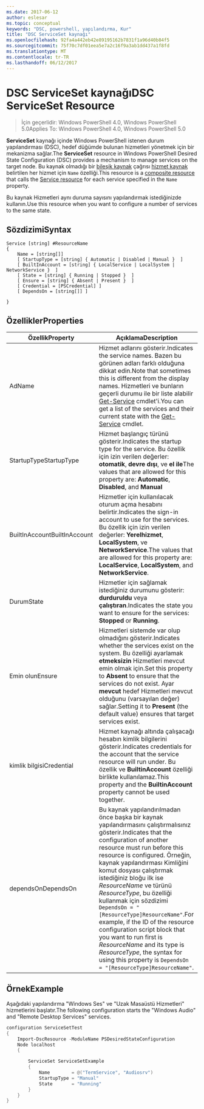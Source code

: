 ```yaml
---
ms.date: 2017-06-12
author: eslesar
ms.topic: conceptual
keywords: "DSC, powershell, yapılandırma, Kur"
title: "DSC ServiceSet kaynağı"
ms.openlocfilehash: 92fa4a442eb42e89195162b7831f1a96d40b84f5
ms.sourcegitcommit: 75f70c7df01eea5e7a2c16f9a3ab1dd437a1f8fd
ms.translationtype: MT
ms.contentlocale: tr-TR
ms.lasthandoff: 06/12/2017
---
```

# <a name="dsc-serviceset-resource"></a><span data-ttu-id="0f44a-103">DSC ServiceSet kaynağı</span><span class="sxs-lookup"><span data-stu-id="0f44a-103">DSC ServiceSet Resource</span></span>

> <span data-ttu-id="0f44a-104">İçin geçerlidir: Windows PowerShell 4.0, Windows PowerShell 5.0</span><span class="sxs-lookup"><span data-stu-id="0f44a-104">Applies To: Windows PowerShell 4.0, Windows PowerShell 5.0</span></span>


<span data-ttu-id="0f44a-105">**ServiceSet** kaynağı içinde Windows PowerShell istenen durum yapılandırması (DSC), hedef düğümde bulunan hizmetleri yönetmek için bir mekanizma sağlar.</span><span class="sxs-lookup"><span data-stu-id="0f44a-105">The **ServiceSet** resource in Windows PowerShell Desired State Configuration (DSC) provides a mechanism to manage services on the target node.</span></span> <span data-ttu-id="0f44a-106">Bu kaynak olmadığı bir [bileşik kaynak](authoringResourceComposite.md) çağrısı [hizmet kaynak](serviceResource.md) belirtilen her hizmet için `Name` özelliği.</span><span class="sxs-lookup"><span data-stu-id="0f44a-106">This resource is a [composite resource](authoringResourceComposite.md) that calls the [Service resource](serviceResource.md) for each service specified in the `Name` property.</span></span>

<span data-ttu-id="0f44a-107">Bu kaynak Hizmetleri aynı duruma sayısını yapılandırmak istediğinizde kullanın.</span><span class="sxs-lookup"><span data-stu-id="0f44a-107">Use this resource when you want to configure a number of services to the same state.</span></span>

## <a name="syntax"></a><span data-ttu-id="0f44a-108">Sözdizimi</span><span class="sxs-lookup"><span data-stu-id="0f44a-108">Syntax</span></span>

```
Service [string] #ResourceName
{
    Name = [string[]]
    [ StartupType = [string] { Automatic | Disabled | Manual }  ]
    [ BuiltInAccount = [string] { LocalService | LocalSystem | NetworkService }  ]
    [ State = [string] { Running | Stopped }  ]
    [ Ensure = [string] { Absent | Present }  ]
    [ Credential = [PSCredential] ]
    [ DependsOn = [string[]] ]
    
}
```

## <a name="properties"></a><span data-ttu-id="0f44a-109">Özellikler</span><span class="sxs-lookup"><span data-stu-id="0f44a-109">Properties</span></span>

|  <span data-ttu-id="0f44a-110">Özellik</span><span class="sxs-lookup"><span data-stu-id="0f44a-110">Property</span></span>  |  <span data-ttu-id="0f44a-111">Açıklama</span><span class="sxs-lookup"><span data-stu-id="0f44a-111">Description</span></span>   | 
|---|---| 
| <span data-ttu-id="0f44a-112">Ad</span><span class="sxs-lookup"><span data-stu-id="0f44a-112">Name</span></span>| <span data-ttu-id="0f44a-113">Hizmet adlarını gösterir.</span><span class="sxs-lookup"><span data-stu-id="0f44a-113">Indicates the service names.</span></span> <span data-ttu-id="0f44a-114">Bazen bu görünen adları farklı olduğuna dikkat edin.</span><span class="sxs-lookup"><span data-stu-id="0f44a-114">Note that sometimes this is different from the display names.</span></span> <span data-ttu-id="0f44a-115">Hizmetleri ve bunların geçerli durumu ile bir liste alabilir [Get-Service](https://technet.microsoft.com/en-us/library/hh849804.aspx) cmdlet'i.</span><span class="sxs-lookup"><span data-stu-id="0f44a-115">You can get a list of the services and their current state with the [Get-Service](https://technet.microsoft.com/en-us/library/hh849804.aspx) cmdlet.</span></span>|
| <span data-ttu-id="0f44a-116">StartupType</span><span class="sxs-lookup"><span data-stu-id="0f44a-116">StartupType</span></span>| <span data-ttu-id="0f44a-117">Hizmet başlangıç türünü gösterir.</span><span class="sxs-lookup"><span data-stu-id="0f44a-117">Indicates the startup type for the service.</span></span> <span data-ttu-id="0f44a-118">Bu özellik için izin verilen değerler: **otomatik**, **devre dışı**, ve **el ile**</span><span class="sxs-lookup"><span data-stu-id="0f44a-118">The values that are allowed for this property are: **Automatic**, **Disabled**, and **Manual**</span></span>|  
| <span data-ttu-id="0f44a-119">BuiltInAccount</span><span class="sxs-lookup"><span data-stu-id="0f44a-119">BuiltInAccount</span></span>| <span data-ttu-id="0f44a-120">Hizmetler için kullanılacak oturum açma hesabını belirtir.</span><span class="sxs-lookup"><span data-stu-id="0f44a-120">Indicates the sign-in account to use for the services.</span></span> <span data-ttu-id="0f44a-121">Bu özellik için izin verilen değerler: **Yerelhizmet**, **LocalSystem**, ve **NetworkService**.</span><span class="sxs-lookup"><span data-stu-id="0f44a-121">The values that are allowed for this property are: **LocalService**, **LocalSystem**, and **NetworkService**.</span></span>| 
| <span data-ttu-id="0f44a-122">Durum</span><span class="sxs-lookup"><span data-stu-id="0f44a-122">State</span></span>| <span data-ttu-id="0f44a-123">Hizmetler için sağlamak istediğiniz durumunu gösterir: **durduruldu** veya **çalıştıran**.</span><span class="sxs-lookup"><span data-stu-id="0f44a-123">Indicates the state you want to ensure for the services: **Stopped** or **Running**.</span></span>| 
| <span data-ttu-id="0f44a-124">Emin olun</span><span class="sxs-lookup"><span data-stu-id="0f44a-124">Ensure</span></span>| <span data-ttu-id="0f44a-125">Hizmetleri sistemde var olup olmadığını gösterir.</span><span class="sxs-lookup"><span data-stu-id="0f44a-125">Indicates whether the services exist on the system.</span></span> <span data-ttu-id="0f44a-126">Bu özelliği ayarlamak **etmeksizin** Hizmetleri mevcut emin olmak için.</span><span class="sxs-lookup"><span data-stu-id="0f44a-126">Set this property to **Absent** to ensure that the services do not exist.</span></span> <span data-ttu-id="0f44a-127">Ayar **mevcut** hedef Hizmetleri mevcut olduğunu (varsayılan değer) sağlar.</span><span class="sxs-lookup"><span data-stu-id="0f44a-127">Setting it to **Present** (the default value) ensures that target services exist.</span></span>|
| <span data-ttu-id="0f44a-128">kimlik bilgisi</span><span class="sxs-lookup"><span data-stu-id="0f44a-128">Credential</span></span>| <span data-ttu-id="0f44a-129">Hizmet kaynağı altında çalışacağı hesabın kimlik bilgilerini gösterir.</span><span class="sxs-lookup"><span data-stu-id="0f44a-129">Indicates credentials for the account that the service resource will run under.</span></span> <span data-ttu-id="0f44a-130">Bu özellik ve **BuiltinAccount** özelliği birlikte kullanılamaz.</span><span class="sxs-lookup"><span data-stu-id="0f44a-130">This property and the **BuiltinAccount** property cannot be used together.</span></span>| 
| <span data-ttu-id="0f44a-131">dependsOn</span><span class="sxs-lookup"><span data-stu-id="0f44a-131">DependsOn</span></span>| <span data-ttu-id="0f44a-132">Bu kaynak yapılandırılmadan önce başka bir kaynak yapılandırmasını çalıştırmalısınız gösterir.</span><span class="sxs-lookup"><span data-stu-id="0f44a-132">Indicates that the configuration of another resource must run before this resource is configured.</span></span> <span data-ttu-id="0f44a-133">Örneğin, kaynak yapılandırması Kimliğini komut dosyası çalıştırmak istediğiniz bloğu ilk ise *ResourceName* ve türünü *ResourceType*, bu özelliği kullanmak için sözdizimi `DependsOn = "[ResourceType]ResourceName"`.</span><span class="sxs-lookup"><span data-stu-id="0f44a-133">For example, if the ID of the resource configuration script block that you want to run first is *ResourceName* and its type is *ResourceType*, the syntax for using this property is `DependsOn = "[ResourceType]ResourceName"`.</span></span>| 



## <a name="example"></a><span data-ttu-id="0f44a-134">Örnek</span><span class="sxs-lookup"><span data-stu-id="0f44a-134">Example</span></span>

<span data-ttu-id="0f44a-135">Aşağıdaki yapılandırma "Windows Ses" ve "Uzak Masaüstü Hizmetleri" hizmetlerini başlatır.</span><span class="sxs-lookup"><span data-stu-id="0f44a-135">The following configuration starts the "Windows Audio" and "Remote Desktop Services" services.</span></span>

```powershell
configuration ServiceSetTest
{
    Import-DscResource -ModuleName PSDesiredStateConfiguration
    Node localhost
    {

        ServiceSet ServiceSetExample
        {
            Name        = @("TermService", "Audiosrv")
            StartupType = "Manual"
            State       = "Running"
        } 
    }
}
```

